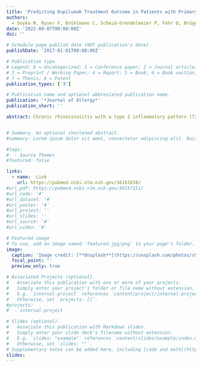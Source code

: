 ```yaml
---
title: 'Predicting Dupilumab Treatment Outcome in Patients with Primary diffuse Type 2 Chronic Rhinosinusitis.'
authors:
  - Soyka M, Ryser F, Brühlmann C, Schmid-Grendelmeier P, Fehr D, Brüggen MC, Steiner U
date: '2022-09-07T00:00:00Z'
doi: ''

# Schedule page publish date (NOT publication's date).
publishDate: '2017-01-01T00:00:00Z'

# Publication type.
# Legend: 0 = Uncategorized; 1 = Conference paper; 2 = Journal article;
# 3 = Preprint / Working Paper; 4 = Report; 5 = Book; 6 = Book section;
# 7 = Thesis; 8 = Patent
publication_types: ['3']

# Publication name and optional abbreviated publication name.
publication: '*Journal of Allergy*'
publication_short: ''

abstract: Chronic rhinosinusitis with a type 2 inflammatory pattern (T2CRS) is believed to be restricted to the nose and sinuses and associated with polyps, without clear serologic markers. Dupilumab is a promising new therapy in difficult to treat T2CRS. No factors are known to predict dupilumab treatment outcome. Patients undergoing dupilumab treatment were assessed clinically to report ultra-short- and short-term outcome up to 90 days. Serum samples were taken on day 0 and 30 days of treatment, and proteomic analyses were performed using Olink®. The results were compared with healthy controls (HC). The aim was to identify clinical and serological markers associated with a treatment response to dupilumab. Confirmation of predictive parameters was evaluated in a prospective cohort of 20 T2CRS patients. Thirty patients were included, 80% of which were treatment responders. SinoNasalOutcomeTest-20 (SNOT-20) scores and the total nasal polyp score improved significantly (p < .05) on Day 7. An improvement of 2.5 points at the first visit was associated with a favorable outcome with a sensitivity of 86%. Proteomic analyses revealed significant changes compared with HC. Furthermore, we could identify OPG in the serum of dupilumab-treated patients that may serve as a predictor of the clinical outcome of dupilumab treatment. The predictive value of OPG was confirmed in the second cohort. Clinical response after 1 week of treatment with dupilumab is highly associated with a favorable outcome. High sensitivity proteomic analyses can identify T2CRS-specific dysregulated proteins in serum. Serum OPG may serve as a predictor for dupilumab treatment outcome before the initiation of any therapy.


# Summary. An optional shortened abstract.
#summary: Lorem ipsum dolor sit amet, consectetur adipiscing elit. Duis posuere tellus ac convallis placerat. Proin tincidunt magna sed ex sollicitudin condimentum.

#tags:
#  - Source Themes
#featured: false

links:
  - name:  Link
    url: https://pubmed.ncbi.nlm.nih.gov/36161658/
#url_pdf: https://pubmed.ncbi.nlm.nih.gov/34157151/
#url_code: '#'
#url_dataset: '#'
#url_poster: '#'
#url_project: ''
#url_slides: ''
#url_source: '#'
#url_video: '#'

# Featured image
# To use, add an image named `featured.jpg/png` to your page's folder.
image:
  caption: 'Image credit: [**Unsplash**](https://unsplash.com/photos/s9CC2SKySJM)'
  focal_point: ''
  preview_only: true

# Associated Projects (optional).
#   Associate this publication with one or more of your projects.
#   Simply enter your project's folder or file name without extension.
#   E.g. `internal-project` references `content/project/internal-project/index.md`.
#   Otherwise, set `projects: []`.
#projects:
#  - internal-project

# Slides (optional).
#   Associate this publication with Markdown slides.
#   Simply enter your slide deck's filename without extension.
#   E.g. `slides: "example"` references `content/slides/example/index.md`.
#   Otherwise, set `slides: ""`.
# Supplementary notes can be added here, including [code and math](https://wowchemy.com/docs/content/writing-markdown-latex/).
slides:
---
```

